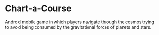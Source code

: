 # Chart-a-Course
Android mobile game in which players navigate through the cosmos trying to avoid being consumed by the gravitational forces of planets and stars.
